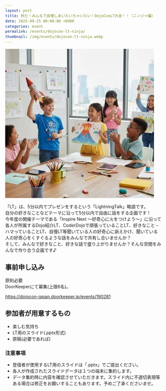 ```yaml
---
layout: post
title: 秋だ！みんなで自慢しあいたいちゃいたい！DojoConLT大会！！（ニンジャ編）
date: 2025-09-25 00:00:00 +0900
categories: event
permalink: /events/dojocon-lt-ninja/
thumbnail: /img/events/dojocon-lt-ninja.webp
---
```


<img class='w-full pb-8' src='/img/events/dojocon-lt-ninja.webp' alt='カバー画像 秋だ！みんなで自慢しあいたいちゃいたい！DojoConLT大会！！（ニンジャ編）'>

「LT」は、5分以内でプレゼンをするという「LightningTalk」略語です。<br>
自分の好きなことなどテーマに沿って5分以内で自由に話をする企画です！<br>
今年度の開催テーマである「Inspire Next 〜好奇心に火をつけよう〜」に沿って各人が所属するDojo紹介LT、CoderDojoで頑張っていることLT、好きなこと・ハマっていることLT、自慢LT等聞いている人の好奇心に訴えかけ、聞いている人の好奇心をくすぐるような話をみんなで共有し合いませんか？<br>
そして、みんなで好きなこと、好きな話で盛り上がりませんか？そんな空間をみんなで作り合う企画です♪

## 事前申し込み

原則必要<br>
DoorKeeperにて募集(上限6名)。

<a href="https://dojocon-japan.doorkeeper.jp/events/190281" target="_blank" >https://dojocon-japan.doorkeeper.jp/events/190281</a>

## 参加者が用意するもの

* 楽しむ気持ち
* LT用のスライド(.pptx形式)
* 原稿(必要であれば)

### 注意事項

* 登壇者が使用するLT用のスライドは「.pptx」でご提出ください。
* 各人が作成されたスライドデータは１つの端末に集約します。
* データ集約時に内容を確認させていただきます。スライド内に不適切表現等ある場合は修正をお願いすることもあります。予めご了承くださいませ。

